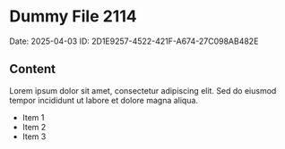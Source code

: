 # Dummy File 2114

Date: 2025-04-03
ID: 2D1E9257-4522-421F-A674-27C098AB482E

## Content

Lorem ipsum dolor sit amet, consectetur adipiscing elit.
Sed do eiusmod tempor incididunt ut labore et dolore magna aliqua.

* Item 1
* Item 2
* Item 3


